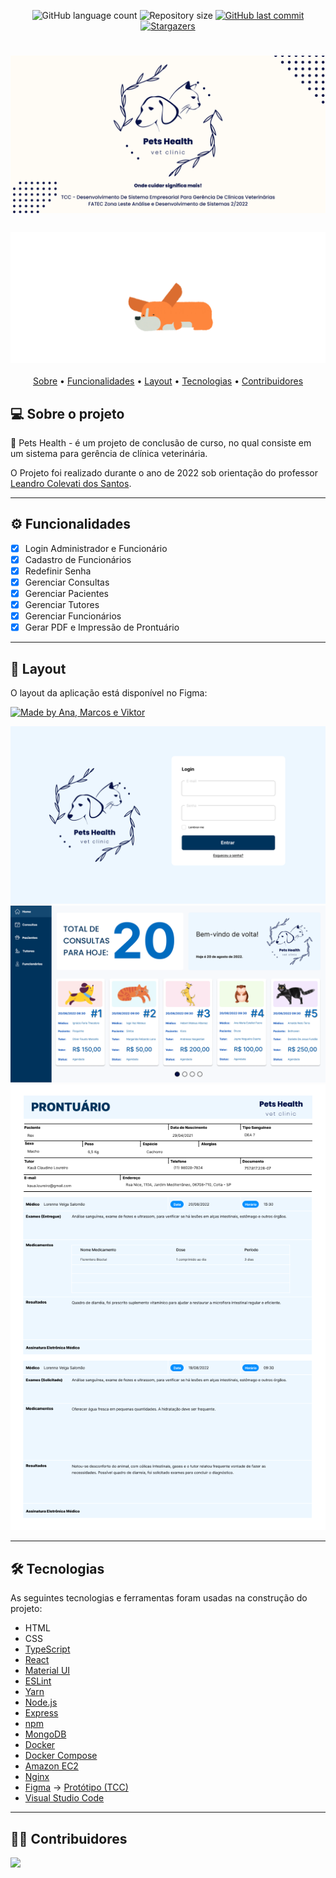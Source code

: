 <p align="center">
  <img alt="GitHub language count" src="https://img.shields.io/github/languages/count/userBarbosa/aguia-real?color=%2304D361">
  <img alt="Repository size" src="https://img.shields.io/github/repo-size/userBarbosa/aguia-real">
  <a href="https://github.com/userBarbosa/aguia-real/commits/main">
    <img alt="GitHub last commit" src="https://img.shields.io/github/last-commit/userBarbosa/aguia-real">
  </a>
   <a href="https://github.com/userBarbosa/aguia-real/stargazers">
    <img alt="Stargazers" src="https://img.shields.io/github/stars/userBarbosa/aguia-real?style=social">
  </a>
</p>

<h1 align="center">
    <img alt="banner-tcc" title="#banner-tcc" src="./.github/banner-tcc.png"/>
</h1>

<h3 align="center"> 
  <img alt="gif-tcc" title="#gif-tcc" src="./.github/gif-tcc.gif"/>
</h3>

<p align="center">
 <a href="#-sobre-o-projeto">Sobre</a> •
 <a href="#-funcionalidades">Funcionalidades</a> •
 <a href="#-layout">Layout</a> • 
 <a href="#-tecnologias">Tecnologias</a> • 
 <a href="#-contribuidores">Contribuidores</a>
</p>

## 💻 Sobre o projeto

🐶 Pets Health - é um projeto de conclusão de curso, no qual consiste em um sistema para gerência de clínica veterinária.

O Projeto foi realizado durante o ano de 2022 sob orientação do professor [Leandro Colevati dos Santos](https://github.com/lecolevati).

---
## ⚙️ Funcionalidades

- [x] Login Administrador e Funcionário
- [x] Cadastro de Funcionários
- [x] Redefinir Senha
- [x] Gerenciar Consultas
- [x] Gerenciar Pacientes
- [x] Gerenciar Tutores
- [x] Gerenciar Funcionários
- [x] Gerar PDF e Impressão de Prontuário

---

## 🎨 Layout

O layout da aplicação está disponível no Figma:

<a href="https://www.figma.com/file/8K7nK20bwcnGD54uCLUdUh/TCC">
  <img alt="Made by Ana, Marcos e Viktor" src="https://img.shields.io/badge/Acessar%20Layout%20-Figma-%2304D361">
</a>

<p align="center">
  <img alt="login" title="#login" src="./.github/login.png" >
  <img alt="dashboard" title="#dashboard" src="./.github/dashboard.png">
  <img alt="prontuario" title="#prontuario" src="./.github/prontuario-por-paciente.png">
</p>

---

## 🛠 Tecnologias

As seguintes tecnologias e ferramentas foram usadas na construção do projeto:

  - HTML
  - CSS
  - [TypeScript](https://www.typescriptlang.org/)
  - [React](https://pt-br.reactjs.org/)
  - [Material UI](https://mui.com/pt/)
  - [ESLint](https://eslint.org/)
  - [Yarn](https://yarnpkg.com/)
  - [Node.js](https://nodejs.org/en/)
  - [Express](https://expressjs.com/)
  - [npm](https://www.npmjs.com/)
  - [MongoDB](https://www.mongodb.com/)
  - [Docker](https://www.docker.com/)
  - [Docker Compose](https://docs.docker.com/compose/)
  - [Amazon EC2](https://aws.amazon.com/pt/ec2/)
  - [Nginx](https://www.nginx.com/)
  - [Figma](https://www.figma.com/) → [Protótipo (TCC)](https://www.figma.com/file/8K7nK20bwcnGD54uCLUdUh/TCC)
  - [Visual Studio Code](https://code.visualstudio.com/)

---

## 👨‍💻 Contribuidores
<a href="https://github.com/userBarbosa/aguia-real/graphs/contributors">
  <img src="https://contrib.rocks/image?repo=userBarbosa/aguia-real" />
</a>
